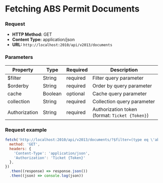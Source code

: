 # Fetching ABS Permit Documents

### Request
- **HTTP Method:** GET
- **Content Type:** application/json
- **URL:** `http://localhost:2010/api/v2013/documents`

### Parameters
| Property      | Type    | Required | Description                                    |
|---------------|---------|----------|------------------------------------------------|
| $filter       | String  | required | Filter query parameter                         |
| $orderby      | String  | required | Order by query parameter                       |
| cache         | Boolean | optional | Cache query parameter                          |
| collection    | String  | required | Collection query parameter                     |
| Authorization | String  | required | Authorization token (format: `Ticket {Token}`) |

### Request example
```javascript
fetch('http://localhost:2010/api/v2013/documents/?$filter=(type eq \'absPermit\')&$orderby=updatedOn desc&cache=false&collection=mydraft', {
  method: 'GET',
  headers: {
    'Content-Type': 'application/json',
    'Authorization': 'Ticket {Token}'
  },
})
  .then((response) => response.json())
  .then((json) => console.log(json))
